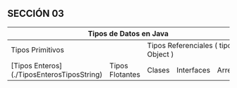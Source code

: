## SECCIÓN 03

<table>
    <thead>
        <tr>
            <th colspan="5">Tipos de Datos en Java</th>
        </tr>
    </thead>
    <tbody>
        <tr>
            <td colspan="2">Tipos Primitivos</td>
            <td colspan="3">Tipos Referenciales ( tipo Object )</td>
        </tr>
        <tr>
            <td> [Tipos Enteros](./TiposEnterosTiposString) </td>
            <td>Tipos Flotantes</td>
            <td>Clases</td>
            <td>Interfaces</td>
            <td>Arreglos</td>
        <tr>
    </tbody>
</table>